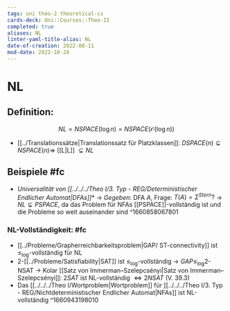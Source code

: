 ```yaml
---
tags: uni theo-2 theoretical-cs
cards-deck: Uni::Courses::Theo-II
completed: true
aliases: NL
linter-yaml-title-alias: NL
date-of-creation: 2022-08-11
mod-date: 2022-10-24
---
```


# NL

## Definition:
$$NL = NSPACE(\log n)=NSPACE(\mathcal{O}(\log n))$$
- [[../Translationssätze|Translationssatz für Platzklassen]]: $DSPACE(n)\subsetneq NSPACE(n)\Rightarrow$ [[L|L]] $\subsetneq NL$

## Beispiele #fc
- *Universalität von [[../../../Theo I/3. Typ - REG/Deterministischer Endlicher Automat|DFAs]]**
	→ *Gegeben*: DFA $A$, Frage: $T(A)=\Sigma^{Stern}?$
	→ $NL\subsetneq PSPACE$, da das Problem für NFAs [[PSPACE]]-vollständig ist und die Probleme so weit auseinander sind
^1660858067801

### NL-Vollständigkeit: #fc
- [[../Probleme/Grapherreichbarkeitsproblem|GAP/ ST-connectivity]] ist $\leq_{\log}$-vollständig für $\text{NL}$
- 2-[[../Probleme/Satisfiability|SAT]] ist $\leq_{\log}$-vollständig
	→ $GAP\leq_{\log}\text{2-NSAT}$
	→ Kolar [[Satz von Immerman–Szelepcsényi|Satz von Immerman–Szelepcsényi]]: $2SAT$ ist NL-vollständig $\Leftrightarrow 2NSAT$ (V. 39.3)
- Das [[../../../Theo I/Wortproblem|Wortproblem]] für [[../../../Theo I/3. Typ - REG/Nichtdeterministischer Endlicher Automat|NFAs]] ist NL-vollständig
^1660943198010
